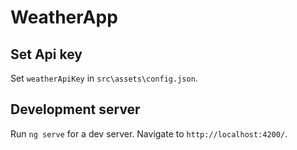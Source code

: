 # WeatherApp

## Set Api key

Set `weatherApiKey` in `src\assets\config.json`.

## Development server

Run `ng serve` for a dev server. Navigate to `http://localhost:4200/`.
